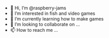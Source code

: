 - 👋 Hi, I’m @raspberry-jams
- 👀 I’m interested in fish and video games
- 🌱 I’m currently learning how to make games
- 💞️ I’m looking to collaborate on ...
- 📫 How to reach me ...

<!---
raspberry-jams/raspberry-jams is a ✨ special ✨ repository because its `README.md` (this file) appears on your GitHub profile.
You can click the Preview link to take a look at your changes.
--->
